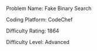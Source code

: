 Problem Name: Fake Binary Search

Coding Platform: CodeChef

Difficulty Rating: 1864

Difficulty Level: Advanced
